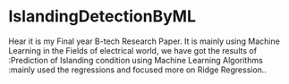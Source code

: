 # IslandingDetectionByML
Hear it is my Final year B-tech Research Paper.
It is mainly using Machine Learning in the Fields of electrical world, we have got the results of :Prediction of Islanding condition using Machine Learning Algorithms :mainly used the regressions and focused more on Ridge Regression..
